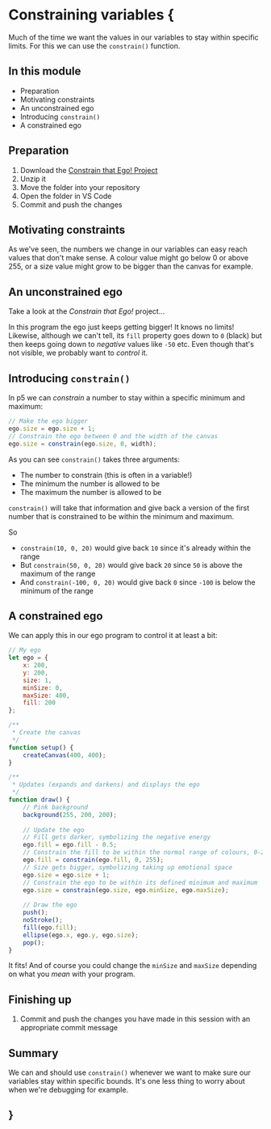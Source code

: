 # Constraining variables {
    
Much of the time we want the values in our variables to stay within specific limits. For this we can use the `constrain()` function.

## In this module

- Preparation
- Motivating constraints
- An unconstrained ego
- Introducing `constrain()`
- A constrained ego

## Preparation

1. Download the [Constrain that Ego! Project](./examples/constrain-that-ego.zip)
2. Unzip it
3. Move the folder into your repository
4. Open the folder in VS Code
5. Commit and push the changes

## Motivating constraints

As we've seen, the numbers we change in our variables can easy reach values that don't make sense. A colour value might go below 0 or above 255, or a size value might grow to be bigger than the canvas for example.

## An unconstrained ego

Take a look at the *Constrain that Ego!* project...

In this program the ego just keeps getting bigger! It knows no limits! Likewise, although we can't tell, its `fill` property goes down to `0` (black) but then keeps going down to *negative* values like `-50` etc. Even though that's not visible, we probably want to *control* it.

## Introducing `constrain()`
    
In p5 we can *constrain* a number to stay within a specific minimum and maximum:

```javascript
// Make the ego bigger
ego.size = ego.size + 1;
// Constrain the ego between 0 and the width of the canvas
ego.size = constrain(ego.size, 0, width);
```

As you can see `constrain()` takes three arguments:

- The number to constrain (this is often in a variable!)
- The minimum the number is allowed to be
- The maximum the number is allowed to be

`constrain()` will take that information and give back a version of the first number that is constrained to be within the minimum and maximum.

So 

- `constrain(10, 0, 20)` would give back `10` since it's already within the range
- But `constrain(50, 0, 20)` would give back `20` since `50` is above the maximum of the range
- And `constrain(-100, 0, 20)` would give back `0` since `-100` is below the minimum of the range

## A constrained ego

We can apply this in our ego program to control it at least a bit:

```javascript
// My ego
let ego = {
    x: 200,
    y: 200,
    size: 1,
    minSize: 0,
    maxSize: 400,
    fill: 200    
};

/**
 * Create the canvas
 */
function setup() {
    createCanvas(400, 400);
}

/**
 * Updates (expands and darkens) and displays the ego
 */
function draw() {
    // Pink background
    background(255, 200, 200);
    
    // Update the ego
    // Fill gets darker, symbolizing the negative energy
    ego.fill = ego.fill - 0.5;
    // Constrain the fill to be within the normal range of colours, 0-255
    ego.fill = constrain(ego.fill, 0, 255);
    // Size gets bigger, symbolizing taking up emotional space
    ego.size = ego.size + 1;
    // Constrain the ego to be within its defined minimum and maximum
    ego.size = constrain(ego.size, ego.minSize, ego.maxSize);
    
    // Draw the ego
    push();
    noStroke();
    fill(ego.fill);
    ellipse(ego.x, ego.y, ego.size);
    pop();
}
```

It fits! And of course you could change the `minSize` and `maxSize` depending on what you *mean* with your program.

## Finishing up

1. Commit and push the changes you have made in this session with an appropriate commit message

## Summary

We can and should use `constrain()` whenever we want to make sure our variables stay within specific bounds. It's one less thing to worry about when we're debugging for example.

## }